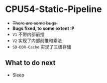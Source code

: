 # CPU54-Static-Pipeline

- ~~There are some bugs.~~
- **Bugs fixed, to some extent :P**
- `V1` 不带内部前推
- `V2` 实现了内部前推和乘法
- `SD-DDR-Cache` 实现了三级存储
 
 
## What to do next

- Sleep
